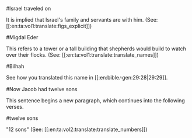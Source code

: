 #Israel traveled on

It is implied that Israel's family and servants are with him. (See: [[:en:ta:vol1:translate:figs_explicit]])

#Migdal Eder

This refers to a tower or a tall building that shepherds would build to watch over their flocks. (See: [[:en:ta:vol1:translate:translate_names]])

#Bilhah

See how you translated this name in [[:en:bible:notes:gen:29:28|29:29]].

#Now Jacob had twelve sons

This sentence begins a new paragraph, which continues into the following verses.

#twelve sons

"12 sons" (See: [[:en:ta:vol2:translate:translate_numbers]])